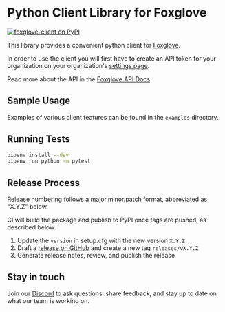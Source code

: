 # Python Client Library for Foxglove

[![foxglove-client on PyPI](https://img.shields.io/pypi/v/foxglove-client?label=pypi%20%7C%20foxglove-client)](https://pypi.org/project/foxglove-client/)

This library provides a convenient python client for [Foxglove](https://foxglove.dev/).

In order to use the client you will first have to create an API token for your organization on your organization's [settings page](https://app.foxglove.dev/~/settings).

Read more about the API in the [Foxglove API Docs](https://docs.foxglove.dev/api/).

## Sample Usage

Examples of various client features can be found in the `examples` directory.

## Running Tests

```bash
pipenv install --dev
pipenv run python -m pytest
```

## Release Process

Release numbering follows a major.minor.patch format, abbreviated as "X.Y.Z" below.

CI will build the package and publish to PyPI once tags are pushed, as described below.

1. Update the `version` in setup.cfg with the new version `X.Y.Z`
2. Draft a [release on GitHub](https://github.com/foxglove/foxglove-python/releases/new) and create a new tag `releases/vX.Y.Z`
3. Generate release notes, review, and publish the release

## Stay in touch

Join our [Discord](https://foxglove.dev/chat) to ask questions, share feedback, and stay up to date on what our team is working on.
